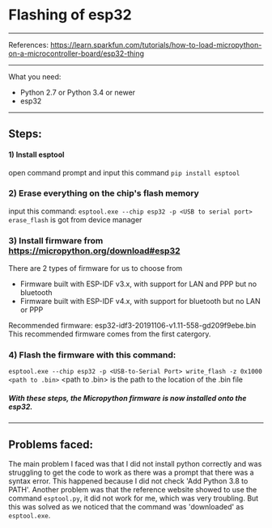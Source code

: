 # Flashing of esp32
---
References: https://learn.sparkfun.com/tutorials/how-to-load-micropython-on-a-microcontroller-board/esp32-thing
***
What you need:
* Python 2.7 or Python 3.4 or newer
* esp32
---
## Steps:
#### 1) Install esptool
open command prompt and input this command
`pip install esptool`

### 2) Erase everything on the chip's flash memory
input this command:
`esptool.exe --chip esp32 -p <USB to serial port> erase_flash`
<USB to serial port> is got from device manager

### 3) Install firmware from https://micropython.org/download#esp32
There are 2 types of firmware for us to choose from
* Firmware built with ESP-IDF v3.x, with support for LAN and PPP but no bluetooth
* Firmware built with ESP-IDF v4.x, with support for bluetooth but no LAN or PPP

Recommended firmware: esp32-idf3-20191106-v1.11-558-gd209f9ebe.bin
This recommended firmware comes from the first catergory.
   
### 4) Flash the firmware with this command:
`esptool.exe --chip esp32 -p <USB-to-Serial Port> write_flash -z 0x1000 <path to .bin>`
<path to .bin> is the path to the location of the .bin file

##### With these steps, the Micropython firmware is now installed onto the esp32.
***
## Problems faced:
The main problem I faced was that I did not install python correctly and was struggling to get the code to work as there was a prompt that there was a syntax error. This happened because I did not check 'Add Python 3.8 to PATH'.
Another problem was that the reference website showed to use the command `esptool.py`, it did not work for me, which was very troubling. But this was solved as we noticed that the command was 'downloaded' as `esptool.exe`.